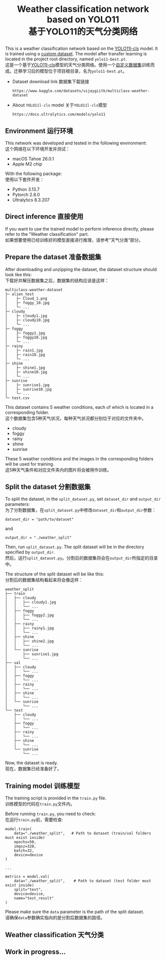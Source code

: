 # <p align="center">Weather classification network based on YOLO11<br>基于YOLO11的天气分类网络</p>

This is a weather classification network based on the [YOLO11l-cls](https://docs.ultralytics.com/models/yolo11) model. It is trained using a [custom dataset](https://www.kaggle.com/datasets/vijaygiitk/multiclass-weather-dataset). The model after transfer learning is located in the project root directory, named `yolo11-best.pt`.
<br>
这是一个基于[YOLO11l-cls](https://docs.ultralytics.com/models/yolo11)模型的天气分类网络。使用一个[自定义数据集](https://www.kaggle.com/datasets/vijaygiitk/multiclass-weather-dataset)训练而成。迁移学习后的模型位于项目根目录，名为`yolo11-best.pt`。

- Dataset download link 数据集下载链接

    ```
    https://www.kaggle.com/datasets/vijaygiitk/multiclass-weather-dataset
    ```
- About `YOLO11l-cls` model 关于`YOLO11l-cls`模型

    ```
    https://docs.ultralytics.com/models/yolo11
    ```

## Environment 运行环境

This network was developed and tested in the following environment:
<br>
这个网络在以下环境开发并测试：

- macOS Tahoe 26.0.1
- Apple M2 chip

With the following package:
<br>
使用以下套件开发：

- Python 3.13.7
- Pytorch 2.8.0
- Ultralytics 8.3.207

## Direct inference 直接使用

If you want to use the trained model to perform inference directly, please refer to the "Weather classification" part.
<br>
如果想要使用已经训练好的模型直接进行推理，请参考”天气分类“部分。


## Prepare the dataset 准备数据集

After downloading and unzipping the dataset, the dataset structure should look like this:
<br>
下载好并解压数据集之后，数据集的结构应该是这样：

```
multiclass-weather-dataset
├─ alien_test
│    ├─ Cloud_1.png
│    ├─ foggy_10.jpg
│    └─ ...
├─ cloudy
│    ├─ cloudy1.jpg
│    ├─ cloudy10.jpg
│    └─ ...
├─ foggy
│    ├─ foggy1.jpg
│    ├─ foggy10.jpg
│    └─ ...
├─ rainy
│    ├─ rain1.jpg
│    ├─ rain10.jpg
│    └─ ...
├─ shine
│    ├─ shine1.jpg
│    ├─ shine10.jpg
│    └─ ...
├─ sunrise
│    ├─ sunrise1.jpg
│    ├─ sunrise10.jpg
│    └─ ...
└─ test.csv
```

This dataset contains 5 weather conditions, each of which is located in a corresponding folder.
<br>
这个数据集包含5种天气状况，每种天气状况都分别位于对应的文件夹中。

- cloudy
- foggy
- rainy
- shine
- sunrise

These 5 weather conditions and the images in the corresponding folders will be used for training.
<br>
这5种天气条件和对应文件夹内的图片将会被用作训练。

## Split the dataset 分割数据集

To split the dataset, in the `split_dataset.py`, set  `dataset_dir` and `output_dir` parameters:
<br>
为了分割数据集，在`split_dataset.py`中修改`dataset_dir`和`output_dir`参数：

```
dataset_dir = "path/to/dataset"
```

and

```
output_dir = "./weather_split"
```

Then, run `split_dataset.py`. The split dataset will be in the directory specified by `output_dir`.
<br>
然后，运行`split_dataset.py`。分割后的数据集将会在`output_dir`所指定的目录中。

The structure of the split dataset will be like this:
<br>
分割后的数据集结构看起来将会像这样：

```
weather_split
├── train
│   ├── cloudy
│   │   ├── cloudy1.jpg
│   │   └── ...
│   ├── foggy
│   │   ├── foggy2.jpg
│   │   └── ...
│   ├── rainy
│   │   ├── rainy1.jpg
│   │   └── ...
│   ├── shine
│   │   ├── shine2.jpg
│   │   └── ...
│   └── sunrise
│       ├── sunrise1.jpg
│       └── ...
├── val
│   ├── cloudy
│   │   └── ...
│   ├── foggy
│   │   └── ...
│   ├── rainy
│   │   └── ...
│   ├── shine
│   │   └── ...
│   └── sunrise
│       └── ...
└── test
    ├── cloudy
    │   └── ...
    ├── foggy
    │   └── ...
    ├── rainy
    │   └── ...
    ├── shine
    │   └── ...
    └── sunrise
        └── ...
```

Now, the dataset is ready.
<br>
现在，数据集已经准备好了。

## Training model 训练模型

The training script is provided in the `train.py` file.
<br>
训练模型的代码在`train.py`文件内。

Before running `train.py`, you need to check:
<br>
在运行`train.py`前，需要检查:

```
model.train(
    data="./weather_split",   # Path to dataset (train/val folders must exist inside)
    epochs=50,
    imgsz=320,
    batch=32,
    device=device
)

...

metrics = model.val(
    data="./weather_split",    # Path to dataset (test folder must exist inside)
    split="test",
    device=device,
    name="test_result"
)
```
Please make sure the `data` parameter is the path of the split dataset.
<br>
请确保`data`参数确实指向的是分割后数据集的路径。

## Weather classification 天气分类

## Work in progress...